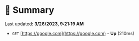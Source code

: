 # 📖 Summary
Last updated: **3/26/2023, 9:21:19 AM**

- `GET` [https://google.com](https://google.com) - **Up** (210ms)
